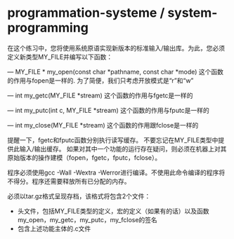 # programmation-systeme / system-programming

在这个练习中，您将使用系统原语实现新版本的标准输入/输出库。为此，您必须定义新类型MY_FILE并编写以下函数：

— MY_FILE * my_open(const char *pathname, const char *mode)
	这个函数的作用与fopen是一样的. 为了简便，我们只考虑开放模式是“r”和“w”

— int my_getc(MY_FILE *stream)
	这个函数的作用与fgetc是一样的

— int my_putc(int c, MY_FILE *stream)
	这个函数的作用与fputc是一样的

— int my_close(MY_FILE *stream)
	这个函数的作用跟fclose是一样的

提醒一下，fgetc和fputc函数分别执行读写缓存。 不要忘记在MY_FILE类型中提供此输入/输出缓存。 如果对其中一个功能的运行存在疑问，则必须在机器上对其原始版本的操作建模（fopen，fgetc，fputc，fclose）。

程序必须使用gcc -Wall -Wextra -Werror进行编译。不使用此命令编译的程序将不得分。程序还需要释放所有已分配的内存。

必须以tar.gz格式呈现存档，该格式将包含2个文件：
 - 头文件，包括MY_FILE类型的定义，宏的定义（如果有的话）以及函数my_open，my_getc，my_putc，my_fclose的签名
 - 包含上述功能主体的.c文件
